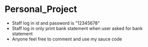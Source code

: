 # Personal_Project

* Staff log in id and password is "12345678"
* Staff log in only print bank statement when user asked for bank statement
* Anyone feel free to comment and use my sauce code
